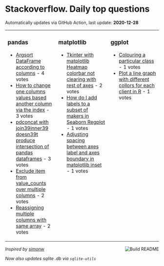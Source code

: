 # Stackoverflow. Daily top questions 

Automatically updates via GitHub Action, last update: **<!-- date starts -->2020-12-28<!-- date ends -->**


<table><tr><td valign="top" width="33%">

### pandas
<!-- pandas starts -->
* [Argsort DataFrame according to columns](https://stackoverflow.com/questions/65481308/argsort-dataframe-according-to-columns) - 4 votes
* [How to change one columns values based another column via the index](https://stackoverflow.com/questions/65484541/how-to-change-one-columns-values-based-another-column-via-the-index) - 3 votes
* [pdconcat with join39inner39 doesn39t produce intersection of pandas dataframes](https://stackoverflow.com/questions/65473354/pd-concat-with-join-inner-doesnt-produce-intersection-of-pandas-datafram) - 3 votes
* [Exclude item from value_counts over multiple columns](https://stackoverflow.com/questions/65474059/exclude-item-from-value-counts-over-multiple-columns) - 2 votes
* [Reassigning multiple columns with same array](https://stackoverflow.com/questions/65475162/reassigning-multiple-columns-with-same-array) - 2 votes
<!-- pandas ends -->
</td><td valign="top" width="34%">


### matplotlib
<!-- matplotlib starts -->
* [Tkinter with matplotlib  Heatmap colorbar not clearing with rest of axes](https://stackoverflow.com/questions/65485347/tkinter-with-matplotlib-heatmap-colorbar-not-clearing-with-rest-of-axes) - 2 votes
* [How do I add labels to a subset of makers in Seaborn Regplot](https://stackoverflow.com/questions/65482512/how-do-i-add-labels-to-a-subset-of-makers-in-seaborn-regplot) - 1 votes
* [Adjusting spacing between axes label and axes boundary in matplotlib inset](https://stackoverflow.com/questions/65480860/adjusting-spacing-between-axes-label-and-axes-boundary-in-matplotlib-inset) - 1 votes
<!-- matplotlib ends -->
</td><td valign="top" width="34%">


### ggplot
<!-- ggplot2 starts -->
* [Colouring a particular class](https://stackoverflow.com/questions/65479913/colouring-a-particular-class) - 1 votes
* [Plot a line graph with different collors for each client in R](https://stackoverflow.com/questions/65483527/plot-a-line-graph-with-different-collors-for-each-client-in-r) - 1 votes
<!-- ggplot2 ends -->
</td></tr></table>

<a href="https://github.com/hp0404/hp0404/actions"><img src="https://github.com/hp0404/hp0404/workflows/Build%20README/badge.svg" align="right" alt="Build README"></a> <p>*Inspired by  [simonw](https://github.com/simonw/simonw)*</p> <p> *Now also updates sqlite .db via `sqlite-utils`* </p>

